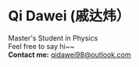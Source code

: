 # Qi Dawei (戚达炜）

Master's Student in Physics  
Feel free to say hi~~  
**Contact me:** [qidawei98@outlook.com](mailto:qidawei98@outlook.com)
